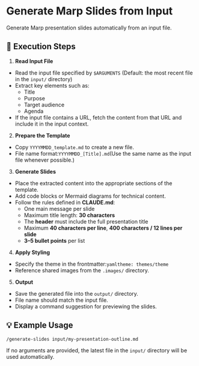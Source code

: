 # **Generate Marp Slides from Input**

Generate Marp presentation slides automatically from an input file.

## 🧩 **Execution Steps**

1. **Read Input File**
* Read the input file specified by `$ARGUMENTS`
  (Default: the most recent file in the `input/` directory)
* Extract key elements such as:
  * Title
  * Purpose
  * Target audience
  * Agenda
* If the input file contains a URL, fetch the content from that URL and include it in the input context.

2. **Prepare the Template**
* Copy `YYYYMMDD_template.md` to create a new file.
* File name format:```YYYYMMDD_[Title].md```(Use the same name as the input file whenever possible.)

3. **Generate Slides**
* Place the extracted content into the appropriate sections of the template.
* Add code blocks or Mermaid diagrams for technical content.
* Follow the rules defined in **CLAUDE.md**:
  * One main message per slide
  * Maximum title length: **30 characters**
  * The **header** must include the full presentation title
  * Maximum **40 characters per line**, **400 characters / 12 lines per slide**
  * **3–5 bullet points** per list

4. **Apply Styling**
* Specify the theme in the frontmatter:```yamltheme: themes/theme```
* Reference shared images from the `.images/` directory.

5. **Output**
* Save the generated file into the `output/` directory.
* File name should match the input file.
* Display a command suggestion for previewing the slides.

## 💡 **Example Usage**

```bash
/generate-slides input/my-presentation-outline.md
```

If no arguments are provided, the latest file in the `input/` directory will be used automatically.